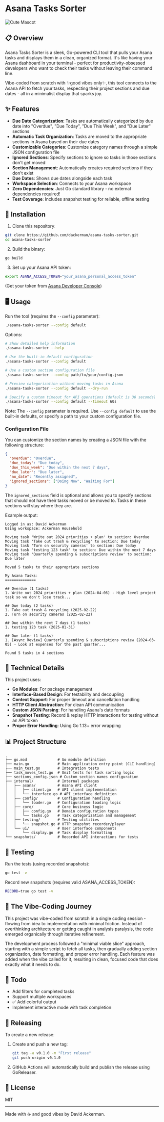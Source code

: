 # Asana Tasks Sorter

![Cute Mascot](assets/robot.png)

## 📋 Overview

Asana Tasks Sorter is a sleek, Go-powered CLI tool that pulls your Asana tasks and displays them in a clean, organized format. It's like having your Asana dashboard in your terminal - perfect for productivity-obsessed developers who want to check their tasks without leaving their command line.

Vibe-coded from scratch with ✨good vibes only✨, this tool connects to the Asana API to fetch your tasks, respecting their project sections and due dates - all in a minimalist display that sparks joy.

## ✨ Features

- **Due Date Categorization**: Tasks are automatically categorized by due date into "Overdue", "Due Today", "Due This Week", and "Due Later" sections
- **Automatic Task Organization**: Tasks are moved to the appropriate sections in Asana based on their due dates
- **Customizable Categories**: Customize category names through a simple JSON configuration file
- **Ignored Sections**: Specify sections to ignore so tasks in those sections don't get moved
- **Section Management**: Automatically creates required sections if they don't exist
- **Due Dates**: Shows due dates alongside each task
- **Workspace Selection**: Connects to your Asana workspace
- **Zero Dependencies**: Just Go standard library - no external dependencies required!
- **Test Coverage**: Includes snapshot testing for reliable, offline testing

## 🚀 Installation

1. Clone this repository:
```bash
git clone https://github.com/dackerman/asana-tasks-sorter.git
cd asana-tasks-sorter
```

2. Build the binary:
```bash
go build
```

3. Set up your Asana API token:
```bash
export ASANA_ACCESS_TOKEN="your_asana_personal_access_token"
```
   (Get your token from [Asana Developer Console](https://app.asana.com/0/developer-console))

## 🖥️ Usage

Run the tool (requires the `--config` parameter):

```bash
./asana-tasks-sorter --config default
```

Options:

```bash
# Show detailed help information
./asana-tasks-sorter --help

# Use the built-in default configuration
./asana-tasks-sorter --config default

# Use a custom section configuration file
./asana-tasks-sorter --config path/to/your/config.json

# Preview categorization without moving tasks in Asana
./asana-tasks-sorter --config default --dry-run

# Specify a custom timeout for API operations (default is 30 seconds)
./asana-tasks-sorter --config default --timeout 60s
```

Note: The `--config` parameter is required. Use `--config default` to use the built-in defaults, or specify a path to your custom configuration file.

### Configuration File

You can customize the section names by creating a JSON file with the following structure:

```json
{
  "overdue": "Overdue",
  "due_today": "Due today",
  "due_this_week": "Due within the next 7 days",
  "due_later": "Due later",
  "no_date": "Recently assigned",
  "ignored_sections": ["Doing Now", "Waiting For"]
}
```

The `ignored_sections` field is optional and allows you to specify sections that should not have their tasks moved or be moved to. Tasks in these sections will stay where they are.

Example output:

```
Logged in as: David Ackerman
Using workspace: Ackerman Household

Moving task 'Write out 2024 priorities + plan' to section: Overdue
Moving task 'Take out trash & recycling' to section: Due today
Moving task 'Turn on security cameras' to section: Due today
Moving task 'testing 123 task' to section: Due within the next 7 days
Moving task 'Quarterly spending & subscriptions review' to section: Due later

Moved 5 tasks to their appropriate sections

My Asana Tasks:
==============

## Overdue (1 tasks)
1. Write out 2024 priorities + plan (2024-04-06) - High level project task so we don't lose track...

## Due today (2 tasks)
1. Take out trash & recycling (2025-02-22)
2. Turn on security cameras (2025-02-22)

## Due within the next 7 days (1 tasks)
1. testing 123 task (2025-01-31)

## Due later (1 tasks)
1. [Async Review] Quarterly spending & subscriptions review (2024-03-05) - Look at expenses for the past quarter...

Found 5 tasks in 4 sections
```

## 🧰 Technical Details

This project uses:

- **Go Modules**: For package management
- **Interface-Based Design**: For testability and decoupling
- **Context Support**: For proper timeout and cancellation handling
- **HTTP Client Abstraction**: For clean API communication
- **Custom JSON Parsing**: For handling Asana's date formats
- **Snapshot Testing**: Record & replay HTTP interactions for testing without an API token
- **Proper Error Handling**: Using Go 1.13+ error wrapping

## 📊 Project Structure

```
.
├── go.mod              # Go module definition
├── main.go             # Main application entry point (CLI handling)
├── main_test.go        # Integration tests
├── task_moves_test.go  # Unit tests for task sorting logic
├── sections_config.json # Custom section names configuration
├── internal/           # Internal packages
│   ├── asana/          # Asana API client
│   │   ├── client.go   # API client implementation
│   │   └── interface.go # API interface definition
│   ├── config/         # Configuration handling
│   │   └── loader.go   # Configuration loading logic
│   ├── core/           # Core business logic
│   │   ├── config.go   # Domain configuration types
│   │   └── tasks.go    # Task categorization and management
│   ├── testing/        # Testing utilities
│   │   └── snapshot.go # HTTP snapshot recorder/player
│   └── ui/             # User interface components
│       └── display.go  # Task display formatting
└── snapshots/          # Recorded API interactions for tests
```

## 🧪 Testing

Run the tests (using recorded snapshots):

```bash
go test -v
```

Record new snapshots (requires valid ASANA_ACCESS_TOKEN):

```bash
RECORD=true go test -v
```

## 🔮 The Vibe-Coding Journey

This project was vibe-coded from scratch in a single coding session - flowing from idea to implementation with minimal friction. Instead of overthinking architecture or getting caught in analysis paralysis, the code emerged organically through iterative refinement.

The development process followed a "minimal viable slice" approach, starting with a simple script to fetch all tasks, then gradually adding section organization, date formatting, and proper error handling. Each feature was added when the vibe called for it, resulting in clean, focused code that does exactly what it needs to do.

## 📝 Todo

- Add filters for completed tasks
- Support multiple workspaces
- ✅ Add colorful output
- Implement interactive mode with task completion

## 🚢 Releasing

To create a new release:

1. Create and push a new tag:
   ```bash
   git tag -a v0.1.0 -m "First release"
   git push origin v0.1.0
   ```

2. GitHub Actions will automatically build and publish the release using GoReleaser.

## 📄 License

MIT

---

Made with ☕ and good vibes by David Ackerman.